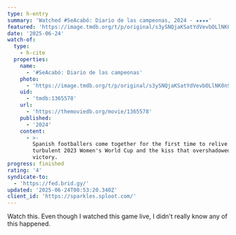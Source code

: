 ```yaml
---
type: h-entry
summary: 'Watched #SeAcabó: Diario de las campeonas, 2024 - ★★★★'
featured: 'https://image.tmdb.org/t/p/original/s3ySNQjaKSatYdVevbOLlNK0nS.jpg'
date: '2025-06-24'
watch-of:
  type:
    - h-cite
  properties:
    name:
      - '#SeAcabó: Diario de las campeonas'
    photo:
      - 'https://image.tmdb.org/t/p/original/s3ySNQjaKSatYdVevbOLlNK0nS.jpg'
    uid:
      - 'tmdb:1365578'
    url:
      - 'https://themoviedb.org/movie/1365578'
    published:
      - '2024'
    content:
      - >-
        Spanish footballers come together for the first time to relive the
        turbulent 2023 Women's World Cup and the kiss that overshadowed their
        victory.
progress: finished
rating: '4'
syndicate-to:
  - 'https://fed.brid.gy/'
updated: '2025-06-24T00:53:20.340Z'
client_id: 'https://sparkles.sploot.com/'
---
```

Watch this. Even though I watched this game live, I didn't really know any of this happened.

